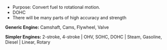 - Purpose: Convert fuel to rotational motion.
- DOHC
- There will be many parts of high accuracy and strength


**Generic Engine:**
Camshaft, Cams, Flywheel, Valve

**Simpler Engines:**
2-stroke, 4-stroke | OHV, SOHC, DOHC | Steam, Gasoline, Diesel | Linear, Rotary